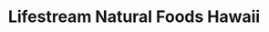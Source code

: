---
title: "Lifestream Natural Foods Hawaii"
url: /honolulu/lifestream-natural-foods-hawaii/
shop: Bioladen
---